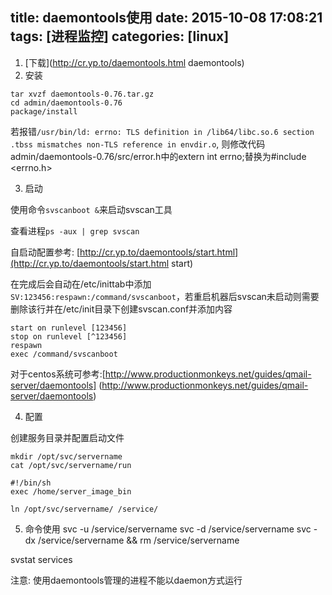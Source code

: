 title: daemontools使用
date: 2015-10-08 17:08:21
tags: [进程监控]
categories: [linux]
---

1. [下载](http://cr.yp.to/daemontools.html daemontools)
2. 安装
```
tar xvzf daemontools-0.76.tar.gz
cd admin/daemontools-0.76
package/install
```
若报错`/usr/bin/ld: errno: TLS definition in /lib64/libc.so.6 section .tbss mismatches non-TLS reference in envdir.o`, 则修改代码admin/daemontools-0.76/src/error.h中的extern int errno;替换为#include <errno.h>

3. 启动

使用命令`svscanboot &`来启动svscan工具

查看进程`ps -aux | grep svscan`

自启动配置参考: [http://cr.yp.to/daemontools/start.html](http://cr.yp.to/daemontools/start.html start)

在完成后会自动在/etc/inittab中添加`SV:123456:respawn:/command/svscanboot`，若重启机器后svscan未启动则需要删除该行并在/etc/init目录下创建svscan.conf并添加内容
```
start on runlevel [123456]
stop on runlevel [^123456]
respawn
exec /command/svscanboot
```
对于centos系统可参考:[http://www.productionmonkeys.net/guides/qmail-server/daemontools] (http://www.productionmonkeys.net/guides/qmail-server/daemontools)

4. 配置

创建服务目录并配置启动文件
```
mkdir /opt/svc/servername
cat /opt/svc/servername/run

#!/bin/sh
exec /home/server_image_bin

ln /opt/svc/servername/ /service/
```

5. 命令使用
svc -u /service/servername
svc -d /service/servername
svc -dx /service/servername && rm /service/servername

svstat services 

注意:
使用daemontools管理的进程不能以daemon方式运行